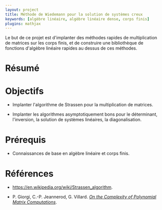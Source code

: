 ```yaml
---
layout: project
title: Méthode de Wiedemann pour la solution de systèmes creux
keywords: [algèbre linéaire, algèbre linéaire dense, corps finis]
plugins: mathjax
---
```


Le but de ce projet est d'implanter des méthodes rapides de
multiplication de matrices sur les corps finis, et de construire une
bibliothèque de fonctions d'algèbre linéaire rapides au dessus de ces
méthodes.

# Résumé

# Objectifs

- Implanter l'algorithme de Strassen pour la multiplication de matrices.

- Implanter les algorithmes asymptotiquement bons pour le déterminant,
  l'inversion, la solution de systèmes linéaires, la diagonalisation.

# Prérequis

- Connaissances de base en algèbre linéaire et corps finis.

# Références

- <https://en.wikipedia.org/wiki/Strassen_algorithm>.

- P. Giorgi, C.-P. Jeannerod, G. Villard.
  [*On the Complexity of Polynomial Matrix Computations*](http://lara.inist.fr/bitstream/handle/2332/819/RR2003-0?sequence=1).

